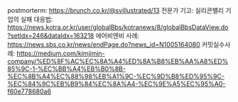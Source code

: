 
postmorterm: https://brunch.co.kr/@svillustrated/13
전문가 기고: 실리콘밸리 기업의 실패 대응법: https://news.kotra.or.kr/user/globalBbs/kotranews/8/globalBbsDataView.do?setIdx=246&dataIdx=163218
에어비엔비 사례: https://news.sbs.co.kr/news/endPage.do?news_id=N1005164080
커밋실수사례: https://medium.com/kimjimin-company/%ED%8F%AC%EC%8A%A4%ED%8A%B8%EB%AA%A8%ED%85%9C-1-%EC%BB%A4%EB%B0%8B-%EC%8B%A4%EC%88%98%EB%A1%9C-%EC%9D%B8%ED%95%9C-%EC%84%9C%EB%B9%84%EC%8A%A4-%EC%9E%A5%EC%95%A0-f60e778680a6

